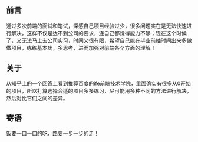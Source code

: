 ## 前言

通过多次前端的面试和笔试，深感自己项目经验过少，很多问题实在是无法快速进行解决，这样不仅是达不到公司的要求，连自己都觉得能力不够；现在这个时候了，又无法马上去公司实习，时间又很有限，希望自己能在毕业前抽时间出来多做做项目，练练基本功，多思考，进而加强对前端各个方面的理解！



## 关于

从知乎上的一个回答上看到推荐百度的[ife前端技术学院](http://ife.baidu.com/course/all)，里面确实有很多从0开始的项目，所以打算选择合适的项目多多练习，尽可能用多种不同的方法进行解决，然后对比它们之间的差异。



## 寄语

饭要一口一口的吃，路要一步一步的走！